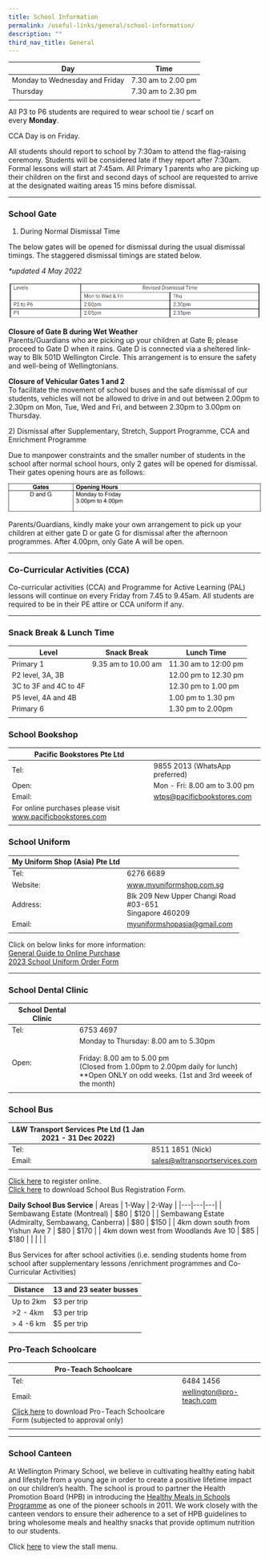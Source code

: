 ```yaml
---
title: School Information
permalink: /useful-links/general/school-information/
description: ""
third_nav_title: General
---
```

| Day | Time |
|---|---|
| Monday to Wednesday and Friday | 7.30 am to 2.00 pm |
| Thursday | 7.30 am to 2.30 pm |
| | |

All P3 to P6 students are required to wear school tie / scarf on every **Monday**.

CCA Day is on Friday.

All students should report to school by 7:30am to attend the flag-raising ceremony. Students will be considered late if they report after 7:30am. Formal lessons will start at 7:45am. All Primary 1 parents who are picking up their children on the first and second days of school are requested to arrive at the designated waiting areas 15 mins before dismissal.

--------
### School Gate

1) During Normal Dismissal Time  

The below gates will be opened for dismissal during the usual dismissal timings. The staggered dismissal timings are stated below.

_\*updated 4 May 2022_

![](/images/DISMISSAL%20TIME.png)

**Closure of Gate B during Wet Weather** <br>
Parents/Guardians who are picking up your children at Gate B; please proceed to Gate D when it rains. Gate D is connected via a sheltered link-way to Blk 501D Wellington Circle. This arrangement is to ensure the safety and well-being of Wellingtonians.

**Closure of Vehicular Gates 1 and 2** <br>
To facilitate the movement of school buses and the safe dismissal of our students, vehicles will not be allowed to drive in and out between 2.00pm to 2.30pm on Mon, Tue, Wed and Fri, and between 2.30pm to 3.00pm on Thursday.

2) Dismissal after Supplementary, Stretch, Support Programme, CCA and Enrichment Programme

Due to manpower constraints and the smaller number of students in the school after normal school hours, only 2 gates will be opened for dismissal. Their gates opening hours are as follows:

![](/images/GATEHOURS2.png)

Parents/Guardians, kindly make your own arrangement to pick up your children at either gate D or gate G for dismissal after the afternoon programmes. After 4.00pm, only Gate A will be open.

--------

### Co-Curricular Activities (CCA)

Co-curricular activities (CCA) and Programme for Active Learning (PAL) lessons will continue on every Friday from 7.45 to 9.45am. All students are required to be in their PE attire or CCA uniform if any.

---------

### Snack Break & Lunch Time

| Level | Snack Break | Lunch Time |
|---|---|---|
| Primary 1 | 9.35 am to 10.00 am | 11.30 am to 12:00 pm |
|  P2 level, 3A, 3B |  | 12.00 pm to 12.30 pm  |
|  3C to 3F and 4C to 4F |  | 12.30 pm to 1.00 pm  |
| P5 level, 4A and 4B |  | 1.00 pm to 1.30 pm |
| Primary 6 |  | 1.30 pm to 2.00pm |
| | | |

### School Bookshop

| Pacific Bookstores Pte Ltd |  |
|---|---|
| Tel:  | 9855 2013 (WhatsApp preferred) |
| Open: | Mon - Fri:  8.00 am to 3.00 pm |
| Email: | wtps@pacificbookstores.com |
| For online purchases please visit www.pacificbookstores.com |  |
| | | 

### School Uniform

| My Uniform Shop (Asia) Pte Ltd |  |
|---|---|
| Tel: | 6276 6689 |
| Website: | www.myuniformshop.com.sg |
| Address: | Blk 209 New Upper Changi Road<br>#03-651 <br>Singapore 460209 |
| Email:  | myuniformshopasia@gmail.com |
| | |

Click on below links for more information:  
[General Guide to Online Purchase](/files/Useful%20Links/My%20Uniform%20Shop%20ASIA%20Pte%20Ltd%20-%20General%20Guide%20to%20Online%20Purchase.pdf)
<br>
[2023 School Uniform Order Form](/files/Useful%20Links/My%20Uniform%20Shop%20ASIA%20Pte%20Ltd%20-%20Wellington%20Primary%20School%202023%20Updated%2014%20Nov%202022.pdf)

------

### School Dental Clinic

| School Dental Clinic |  |
|---|---|
| Tel: | 6753 4697 |
| Open: | Monday to Thursday: 8.00 am to 5.30pm<br><br>Friday: 8.00 am to 5.00 pm <br>(Closed from 1.00pm to 2.00pm daily for lunch)<br> **Open ONLY on odd weeks. (1st and 3rd weeek of the month) |
| | |


### School Bus

| L&W Transport Services Pte Ltd (1 Jan 2021 - 31 Dec 2022) |  |
|---|---|
| Tel: | 8511 1851 (Nick)  |
| Email: | [sales@wltransportservices.com](mailto:sales@wltransportservices.com) |
| | | 

[Click here](https://go.gov.sg/2022schbusbooking) to register online. <br>
[Click here](/files/School%20Bus%20Booking%20Form%202022.pdf) to download School Bus Registration Form.

**Daily School Bus Service**
| Areas | 1-Way | 2-Way |
|---|---|---|
| Sembawang Estate (Montreal) | $80 | $120 |
| Sembawang Estate (Admiralty, Sembawang, Canberra) | $80 | $150 |
|  4km down south from Yishun Ave 7 | $80 | $170 |
|  4km down west from Woodlands Ave 10 | $85 | $180 |
| | | |

Bus Services for after school activities (i.e. sending students home from school after supplementary lessons /enrichment programmes and Co-Curricular Activities)

| Distance | 13 and 23 seater busses |
|---|---|
| Up to 2km | $3 per trip |
| >2 - 4km | $3 per trip |
|  > 4 -6 km  | $5 per trip |
| | |

### Pro-Teach Schoolcare

| Pro-Teach Schoolcare |  |
|---|---|
| Tel: | 6484 1456 |
| Email: | [wellington@pro-teach.com](mailto:wellington@pro-teach.com) |
| [Click here](/files/Registration%20Form.pdf) to download Pro-Teach Schoolcare Form (subjected to approval only) |  |
| | |

-------

### School Canteen

At Wellington Primary School, we believe in cultivating healthy eating habit and lifestyle from a young age in order to create a positive lifetime impact on our children’s health. The school is proud to partner the Health Promotion Board (HPB) in introducing the [Healthy Meals in Schools Programme](https://www.hpb.gov.sg/schools/school-programmes/healthy-meals-in-schools-programme) as one of the pioneer schools in 2011. We work closely with the canteen vendors to ensure their adherence to a set of HPB guidelines to bring wholesome meals and healthy snacks that provide optimum nutrition to our students.  

  
Click [here](/files/Canteen%20menu%20website_10%20Jan%202022.pdf) to view the stall menu.